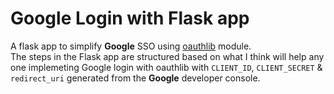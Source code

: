 # Google Login with Flask app
A flask app to simplify **Google** SSO using [oauthlib](https://github.com/oauthlib/oauthlib) module.
<br>
The steps in the Flask app are structured based on what I think will help any one implemeting Google login with oauthlib with `CLIENT_ID`, `CLIENT_SECRET` & `redirect_uri` generated from the **Google** developer console.

